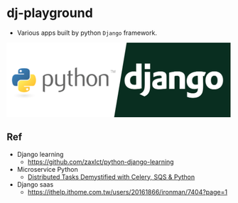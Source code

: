 # dj-playground
- Various apps built by python `Django` framework.


<p align="center"><img src ="./doc/pic/djplayground.png"></p>

## Ref
- Django learning
	- https://github.com/zaxlct/python-django-learning
- Microservice Python
	- [Distributed Tasks Demystified with Celery, SQS & Python](https://www.udemy.com/course/distributed-tasks-demystified-with-celery-python/?LSNPUBID=BoHFIyu6APU&ranEAID=BoHFIyu6APU&ranMID=39197&ranSiteID=BoHFIyu6APU-eubZnlLKSs0K_MDTwkmc.w&utm_medium=udemyads&utm_source=aff-campaign)
- Django saas
	- https://ithelp.ithome.com.tw/users/20161866/ironman/7404?page=1
